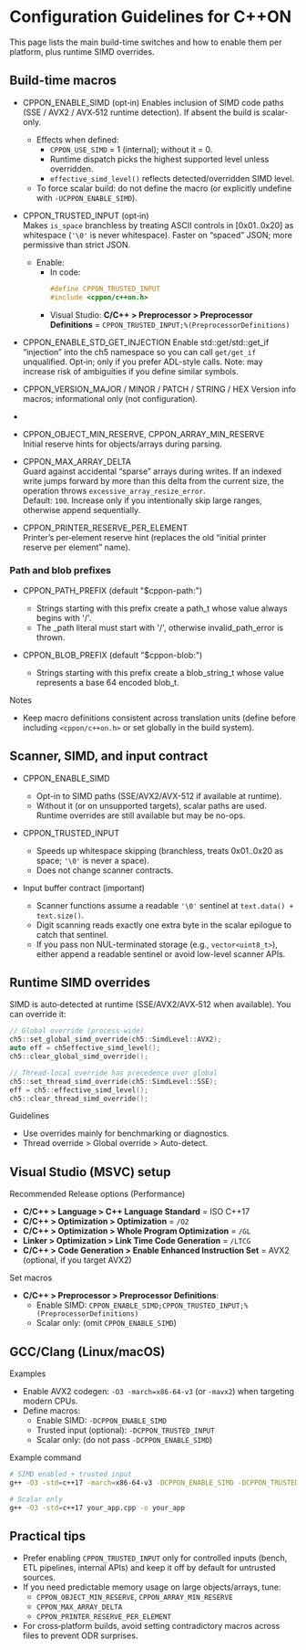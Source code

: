# Configuration Guidelines for C++ON

This page lists the main build-time switches and how to enable them per platform, plus runtime SIMD overrides.

## Build-time macros

- CPPON_ENABLE_SIMD (opt‑in) 
  Enables inclusion of SIMD code paths (SSE / AVX2 / AVX‑512 runtime detection). If absent the build is scalar-only.
   - Effects when defined:
     - `CPPON_USE_SIMD` = 1 (internal); without it = 0.
     - Runtime dispatch picks the highest supported level unless overridden.
     - `effective_simd_level()` reflects detected/overridden SIMD level.
   - To force scalar build: do not define the macro (or explicitly undefine with `-UCPPON_ENABLE_SIMD`).


- CPPON_TRUSTED_INPUT (opt‑in)  
  Makes `is_space` branchless by treating ASCII controls in [0x01..0x20] as whitespace (`'\0'` is never whitespace). Faster on “spaced” JSON; more permissive than strict JSON.
  - Enable:
    - In code:
      ```cpp
      #define CPPON_TRUSTED_INPUT
      #include <cppon/c++on.h>
      ```
    - Visual Studio: __C/C++ > Preprocessor > Preprocessor Definitions__ = `CPPON_TRUSTED_INPUT;%(PreprocessorDefinitions)`

- CPPON_ENABLE_STD_GET_INJECTION
  Enable std::get/std::get_if “injection” into the ch5 namespace so you can call `get/get_if` unqualified. Opt‑in; only if you prefer ADL-style calls. Note: may increase risk of ambiguities if you define similar symbols.

- CPPON_VERSION_MAJOR / MINOR / PATCH / STRING / HEX
  Version info macros; informational only (not configuration).
-
- CPPON_OBJECT_MIN_RESERVE, CPPON_ARRAY_MIN_RESERVE  
  Initial reserve hints for objects/arrays during parsing.

- CPPON_MAX_ARRAY_DELTA  
  Guard against accidental “sparse” arrays during writes. If an indexed write jumps forward by more than this delta from the current size, the operation throws `excessive_array_resize_error`.  
  Default: `100`. Increase only if you intentionally skip large ranges, otherwise append sequentially.

- CPPON_PRINTER_RESERVE_PER_ELEMENT  
  Printer’s per‑element reserve hint (replaces the old “initial printer reserve per element” name).

### Path and blob prefixes

- CPPON_PATH_PREFIX (default "$cppon-path:")
  - Strings starting with this prefix create a path_t whose value always begins with '/'.
  - The _path literal must start with '/', otherwise invalid_path_error is thrown.

- CPPON_BLOB_PREFIX (default "$cppon-blob:")
  - Strings starting with this prefix create a blob_string_t whose value represents a base 64 encoded blob_t.

Notes
- Keep macro definitions consistent across translation units (define before including `<cppon/c++on.h>` or set globally in the build system).

## Scanner, SIMD, and input contract

- CPPON_ENABLE_SIMD
  - Opt-in to SIMD paths (SSE/AVX2/AVX-512 if available at runtime).
  - Without it (or on unsupported targets), scalar paths are used. Runtime overrides are still available but may be no-ops.
 
- CPPON_TRUSTED_INPUT
  - Speeds up whitespace skipping (branchless, treats 0x01..0x20 as space; `'\0'` is never a space).
  - Does not change scanner contracts.

- Input buffer contract (important)
  - Scanner functions assume a readable `'\0'` sentinel at `text.data() + text.size()`.
  - Digit scanning reads exactly one extra byte in the scalar epilogue to catch that sentinel.
  - If you pass non NUL-terminated storage (e.g., `vector<uint8_t>`), either append a readable sentinel or avoid low-level scanner APIs.

## Runtime SIMD overrides

SIMD is auto‑detected at runtime (SSE/AVX2/AVX‑512 when available). You can override it:

```cpp
// Global override (process-wide)
ch5::set_global_simd_override(ch5::SimdLevel::AVX2);
auto eff = ch5effective_simd_level();
ch5::clear_global_simd_override();

// Thread-local override has precedence over global
ch5::set_thread_simd_override(ch5::SimdLevel::SSE);
eff = ch5::effective_simd_level();
ch5::clear_thread_simd_override();
```

Guidelines
- Use overrides mainly for benchmarking or diagnostics.
- Thread override > Global override > Auto-detect.

## Visual Studio (MSVC) setup

Recommended Release options (Performance)
- __C/C++ > Language > C++ Language Standard__ = ISO C++17
- __C/C++ > Optimization > Optimization__ = `/O2`
- __C/C++ > Optimization > Whole Program Optimization__ = `/GL`
- __Linker > Optimization > Link Time Code Generation__ = `/LTCG`
- __C/C++ > Code Generation > Enable Enhanced Instruction Set__ = AVX2 (optional, if you target AVX2)

Set macros
- __C/C++ > Preprocessor > Preprocessor Definitions__:
  - Enable SIMD: `CPPON_ENABLE_SIMD;CPPON_TRUSTED_INPUT;%(PreprocessorDefinitions)`
  - Scalar only: (omit `CPPON_ENABLE_SIMD`)

## GCC/Clang (Linux/macOS)

Examples
- Enable AVX2 codegen: `-O3 -march=x86-64-v3` (or `-mavx2`) when targeting modern CPUs.
- Define macros:
  - Enable SIMD: `-DCPPON_ENABLE_SIMD`
  - Trusted input (optional): `-DCPPON_TRUSTED_INPUT`
  - Scalar only: (do not pass `-DCPPON_ENABLE_SIMD`)

Example command
```bash
# SIMD enabled + trusted input
g++ -O3 -std=c++17 -march=x86-64-v3 -DCPPON_ENABLE_SIMD -DCPPON_TRUSTED_INPUT your_app.cpp -o your_app

# Scalar only
g++ -O3 -std=c++17 your_app.cpp -o your_app
```

## Practical tips

- Prefer enabling `CPPON_TRUSTED_INPUT` only for controlled inputs (bench, ETL pipelines, internal APIs) and keep it off by default for untrusted sources.
- If you need predictable memory usage on large objects/arrays, tune:
  - `CPPON_OBJECT_MIN_RESERVE`, `CPPON_ARRAY_MIN_RESERVE`
  - `CPPON_MAX_ARRAY_DELTA`
  - `CPPON_PRINTER_RESERVE_PER_ELEMENT`
- For cross‑platform builds, avoid setting contradictory macros across files to prevent ODR surprises.